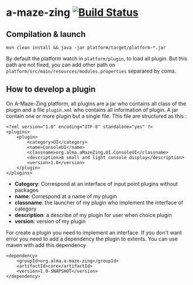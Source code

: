 a-maze-zing  [![Build Status](https://travis-ci.org/dralagen/a-maze-zing.svg?branch=master)](https://travis-ci.org/dralagen/a-maze-zing)
===========

Compilation & launch
---------------------

```
mvn clean install && java -jar platform/target/platform-*.jar
```

By default the platform watch in `platform/plugin`, to load all plugin.
But this path are not fixed, you can add other path on `platform/src/main/resources/modules.properties` separared by coma.


How to develop a plugin
-----------------------

On A-Maze-Zing platform, all plugins are a jar who contains all class of the plugin and a file `plugin.xml` who contains all information of plugin.
A jar contain one or more plugin but a single file.
This file are structured as this :
```
<?xml version="1.0" encoding="UTF-8" standalone="yes" ?>
<plugins>
    <plugin>
        <category>UI</category>
        <name>ConsoleUI</name>
        <classname>org.alma.aMazeZing.UI.ConsoleUI</classname>
        <description>A small and light console display</description>
        <version>1.0</version>
    </plugin>
</plugins>
```

- **Category**:  Correspond at an interface of input point plugins without packages
- **name**: Correspond at a name of my plugin
- **classname**: the launcher of my plugin who implement the interface of category
- **description**: a describe of my plugin for user when choice plugin
- **version**: version of my plugin

For create a plugin you need to implement an interface. If you don't want error you need to add a dependency the plugin to extents. You can use maven with add this dependency
```
<dependency>
    <groupId>org.alma.a-maze-zing</groupId>
    <artifactId>core</artifactId>
    <version>1.0-SNAPSHOT</version>
</dependency>
```
